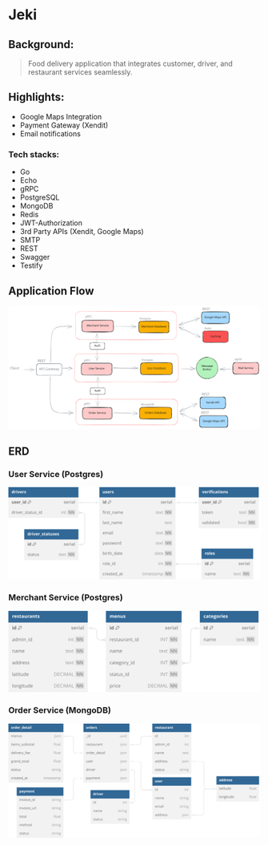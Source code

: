 # Jeki

## Background:

> Food delivery application that integrates customer, driver, and restaurant services seamlessly.

## Highlights:

* Google Maps Integration
* Payment Gateway (Xendit)
* Email notifications

### Tech stacks:

* Go
* Echo
* gRPC
* PostgreSQL
* MongoDB
* Redis
* JWT-Authorization
* 3rd Party APIs (Xendit, Google Maps)
* SMTP
* REST
* Swagger
* Testify

## Application Flow

![Final Flow](./misc/flow.svg)

## ERD

### User Service (Postgres)

![User service ERD](./misc/user_erd.svg)

### Merchant Service (Postgres)

![ERD](./misc/merchant_erd.svg)

### Order Service (MongoDB)

![ERD](./misc/order_erd.svg)
